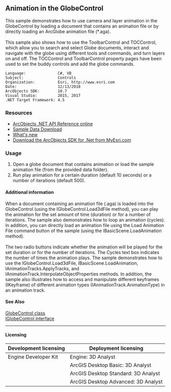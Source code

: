 ## Animation in the GlobeControl

  <div xmlns="http://www.w3.org/1999/xhtml" xmlns:my="http://schemas.microsoft.com/office/infopath/2003/myXSD/2006-02-10T23:25:53">This sample demonstrates how to use camera and layer animation in the GlobeControl by loading a document that contains an animation file or by directly loading an ArcGlobe animation file (*.aga). </div>
  <div xmlns="http://www.w3.org/1999/xhtml" xmlns:my="http://schemas.microsoft.com/office/infopath/2003/myXSD/2006-02-10T23:25:53"> </div>
  <div xmlns="http://www.w3.org/1999/xhtml" xmlns:my="http://schemas.microsoft.com/office/infopath/2003/myXSD/2006-02-10T23:25:53">This sample also shows how to use the ToolbarControl and TOCControl, which allow you to search and select Globe documents, interact and navigate with the globe using different tools and commands, and turn layers on and off. The TOCControl and ToolbarControl property pages have been used to set the buddy controls and add the globe commands. </div>  


<!-- TODO: Fill this section below with metadata about this sample-->
```
Language:              C#, VB
Subject:               Controls
Organization:          Esri, http://www.esri.com
Date:                  12/13/2018
ArcObjects SDK:        10.7
Visual Studio:         2015, 2017
.NET Target Framework: 4.5
```

### Resources

* [ArcObjects .NET API Reference online](http://desktop.arcgis.com/en/arcobjects/latest/net/webframe.htm)  
* [Sample Data Download](../../releases)  
* [What's new](http://desktop.arcgis.com/en/arcobjects/latest/net/webframe.htm#91cabc68-2271-400a-8ff9-c7fb25108546.htm)  
* [Download the ArcObjects SDK for .Net from MyEsri.com](https://my.esri.com/)  

### Usage
1. Open a globe document that contains animation or load the sample animation file (from the provided data folder).  
1. Run play animation for a certain duration (default 10 seconds) or a number of iterations (default 500).   





#### Additional information  
<div xmlns="http://www.w3.org/1999/xhtml" xmlns:my="http://schemas.microsoft.com/office/infopath/2003/myXSD/2006-02-10T23:25:53">When a document containing an animation file (.aga) is loaded into the GlobeControl (using the IGlobeControl.Load3dFile method), you can play the animation for the set amount of time (duration) or for a number of iterations. The sample also demonstrates how to loop an animation (cycles). In addition, you can directly load an animation file using the Load Animation File command button of the sample (using the IBasicScene.LoadAnimation method). </div>  
<div xmlns="http://www.w3.org/1999/xhtml" xmlns:my="http://schemas.microsoft.com/office/infopath/2003/myXSD/2006-02-10T23:25:53"> </div>  
<div xmlns="http://www.w3.org/1999/xhtml" xmlns:my="http://schemas.microsoft.com/office/infopath/2003/myXSD/2006-02-10T23:25:53">The two radio buttons indicate whether the animation will be played for the set duration or for the number of iterations. The Cycles text box indicates the number of times the animation plays. The sample demonstrates how to use the IGlobeControl.Load3dFile, IBasicScene.LoadAnimation, IAnimationTracks.ApplyTracks, and IAnimationTrack.InterpolateObjectProperties methods. In addition, the sample also illustrates how to access and manipulate different keyframes (IKeyframe) of different animation types (IAnimationTrack.AnimationType) in an animation track.</div>  


#### See Also  
[GlobeControl class](http://desktop.arcgis.com/search/?q=GlobeControl%20class&p=0&language=en&product=arcobjects-sdk-dotnet&version=&n=15&collection=help)  
[IGlobeControl interface](http://desktop.arcgis.com/search/?q=IGlobeControl%20interface&p=0&language=en&product=arcobjects-sdk-dotnet&version=&n=15&collection=help)  


---------------------------------

#### Licensing  
| Development licensing | Deployment licensing | 
| ------------- | ------------- | 
| Engine Developer Kit | Engine: 3D Analyst |  
|  | ArcGIS Desktop Basic: 3D Analyst |  
|  | ArcGIS Desktop Standard: 3D Analyst |  
|  | ArcGIS Desktop Advanced: 3D Analyst |  


